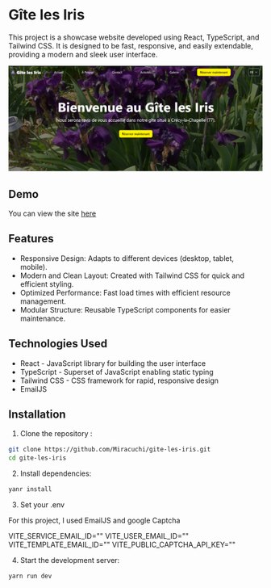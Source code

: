 # Gîte les Iris

This project is a showcase website developed using React, TypeScript, and Tailwind CSS. It is designed to be fast, responsive, and easily extendable, providing a modern and sleek user interface.

[![homescreen](./public/assets/pictures/home.png)](https://gite-les-iris.vercel.app/)

## Demo

You can view the site [here](https://gite-les-iris.vercel.app/)

## Features

- Responsive Design: Adapts to different devices (desktop, tablet, mobile).
- Modern and Clean Layout: Created with Tailwind CSS for quick and efficient styling.
- Optimized Performance: Fast load times with efficient resource management.
- Modular Structure: Reusable TypeScript components for easier maintenance.

## Technologies Used

- React - JavaScript library for building the user interface
- TypeScript - Superset of JavaScript enabling static typing
- Tailwind CSS - CSS framework for rapid, responsive design
- EmailJS

## Installation

1. Clone the repository :

```bash
git clone https://github.com/Miracuchi/gite-les-iris.git
cd gite-les-iris
```

2. Install dependencies:

```bash
yanr install
```

3. Set your .env

For this project, I used EmailJS and google Captcha

VITE_SERVICE_EMAIL_ID=""
VITE_USER_EMAIL_ID=""
VITE_TEMPLATE_EMAIL_ID=""
VITE_PUBLIC_CAPTCHA_API_KEY=""

4. Start the development server:

```bash
yarn run dev
```
